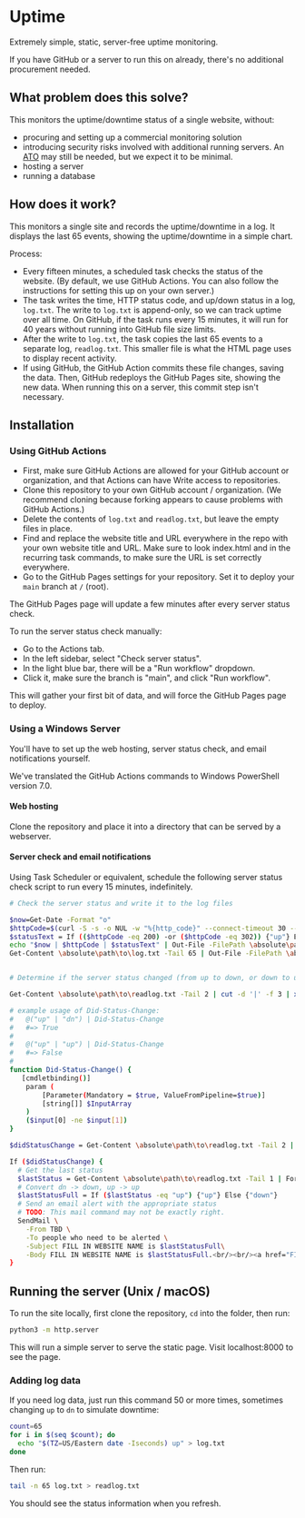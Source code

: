 # Uptime
Extremely simple, static, server-free uptime monitoring.

If you have GitHub or a server to run this on already, there's no additional procurement needed.


## What problem does this solve?

This monitors the uptime/downtime status of a single website, without:

- procuring and setting up a commercial monitoring solution
- introducing security risks involved with additional running servers. An [ATO](https://digital.gov/resources/an-introduction-to-ato/) may still be needed, but we expect it to be minimal.
- hosting a server
- running a database

## How does it work?

This monitors a single site and records the uptime/downtime in a log. It displays the last 65 events, showing the uptime/downtime in a simple chart.

Process:

- Every fifteen minutes, a scheduled task checks the status of the website. (By default, we use GitHub Actions. You can also follow the instructions for setting this up on your own server.)
- The task writes the time, HTTP status code, and up/down status in a log, `log.txt`. The write to `log.txt` is append-only, so we can track uptime over all time. On GitHub, if the task runs every 15 minutes, it will run for 40 years without running into GitHub file size limits.
- After the write to `log.txt`, the task copies the last 65 events to a separate log, `readlog.txt`. This smaller file is what the HTML page uses to display recent activity.
- If using GitHub, the GitHub Action commits these file changes, saving the data. Then, GitHub redeploys the GitHub Pages site, showing the new data. When running this on a server, this commit step isn't necessary.


## Installation

### Using GitHub Actions

- First, make sure GitHub Actions are allowed for your GitHub account or organization, and that Actions can have Write access to repositories.
- Clone this repository to your own GitHub account / organization. (We recommend cloning because forking appears to cause problems with GitHub Actions.)
- Delete the contents of `log.txt` and `readlog.txt`, but leave the empty files in place.
- Find and replace the website title and URL everywhere in the repo with your own website title and URL. Make sure to look index.html and in the recurring task commands, to make sure the URL is set correctly everywhere.
- Go to the GitHub Pages settings for your repository. Set it to deploy your `main` branch at `/` (root).

The GitHub Pages page will update a few minutes after every server status check.

To run the server status check manually:

- Go to the Actions tab.
- In the left sidebar, select "Check server status".
- In the light blue bar, there will be a "Run workflow" dropdown.
- Click it, make sure the branch is "main", and click "Run workflow".

This will gather your first bit of data, and will force the GitHub Pages page to deploy.


### Using a Windows Server

You'll have to set up the web hosting, server status check, and email notifications yourself.

We've translated the GitHub Actions commands to Windows PowerShell version 7.0.

#### Web hosting

Clone the repository and place it into a directory that can be served by a webserver.

#### Server check and email notifications

Using Task Scheduler or equivalent, schedule the following server status check script to run every 15 minutes, indefinitely.

```sh
# Check the server status and write it to the log files

$now=Get-Date -Format "o"
$httpCode=$(curl -S -s -o NUL -w "%{http_code}" --connect-timeout 30 --max-time 60 FILL_IN_MONITORED_URL)
$statusText = If (($httpCode -eq 200) -or ($httpCode -eq 302)) {"up"} Else {"dn"}
echo "$now | $httpCode | $statusText" | Out-File -FilePath \absolute\path\to\log.txt -Encoding utf8 -Append
Get-Content \absolute\path\to\log.txt -Tail 65 | Out-File -FilePath \absolute\path\to\readlog.txt -Encoding utf8


# Determine if the server status changed (from up to down, or down to up)

Get-Content \absolute\path\to\readlog.txt -Tail 2 | cut -d '|' -f 3 | xargs sh -c '[[ "$0" != "$1" ]] && echo STATE_CHANGE=$1' | Out-File -FilePath statuschange.txt -Encoding utf8

# example usage of Did-Status-Change:
#   @("up" | "dn") | Did-Status-Change
#   #=> True
#
#   @("up" | "up") | Did-Status-Change
#   #=> False
#
function Did-Status-Change() {
   [cmdletbinding()]
    param (
        [Parameter(Mandatory = $true, ValueFromPipeline=$true)]
        [string[]] $InputArray
    )
    ($input[0] -ne $input[1])
}

$didStatusChange = Get-Content \absolute\path\to\readlog.txt -Tail 2 | ForEach-Object { $_.split("|")[2].Trim() } | Did-Status-Change

If ($didStatusChange) {
  # Get the last status
  $lastStatus = Get-Content \absolute\path\to\readlog.txt -Tail 1 | ForEach-Object { $_.split("|")[2].Trim() }
  # Convert dn -> down, up -> up
  $lastStatusFull = If ($lastStatus -eq "up") {"up"} Else {"down"}
  # Send an email alert with the appropriate status
  # TODO: This mail command may not be exactly right.
  SendMail \
    -From TBD \
    -To people who need to be alerted \
    -Subject FILL IN WEBSITE NAME is $lastStatusFull\
    -Body FILL IN WEBSITE NAME is $lastStatusFull.<br/><br/><a href="FILL IN MONITOR SITE URL">View the uptime monitor</a>
}
```

## Running the server (Unix / macOS)

To run the site locally, first clone the repository, `cd` into the folder, then run:

```sh
python3 -m http.server
```

This will run a simple server to serve the static page. Visit localhost:8000 to see the page.

### Adding log data

If you need log data, just run this command 50 or more times, sometimes changing `up` to `dn` to simulate downtime:

```sh
count=65
for i in $(seq $count); do
  echo "$(TZ=US/Eastern date -Iseconds) up" > log.txt
done
```

Then run:

```sh
tail -n 65 log.txt > readlog.txt
```

You should see the status information when you refresh.

